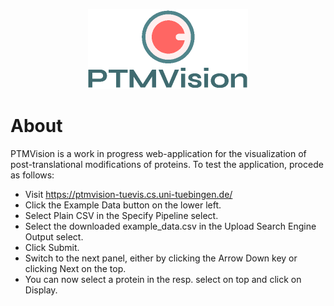 <p align="center">
  <img width="256" height="128" src="https://github.com/Integrative-Transcriptomics/PTMVision/blob/main/ptmvis/ptmvis/static/resources/logo.png">
</p>

# About

PTMVision is a work in progress web-application for the visualization of post-translational modifications of proteins. To test the application, procede as follows:

- Visit https://ptmvision-tuevis.cs.uni-tuebingen.de/
- Click the Example Data button on the lower left.
- Select Plain CSV in the Specify Pipeline select.
- Select the downloaded example_data.csv in the Upload Search Engine Output select.
- Click Submit.
- Switch to the next panel, either by clicking the Arrow Down key or clicking Next on the top.
- You can now select a protein in the resp. select on top and click on Display.
